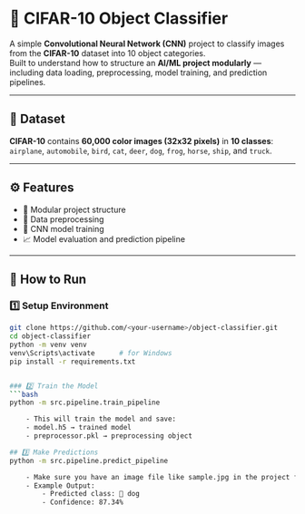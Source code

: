 # 🧠 CIFAR-10 Object Classifier

A simple **Convolutional Neural Network (CNN)** project to classify images from the **CIFAR-10** dataset into 10 object categories.  
Built to understand how to structure an **AI/ML project modularly** — including data loading, preprocessing, model training, and prediction pipelines.

---

## 📂 Dataset
**CIFAR-10** contains **60,000 color images (32x32 pixels)** in **10 classes**:
`airplane`, `automobile`, `bird`, `cat`, `deer`, `dog`, `frog`, `horse`, `ship`, and `truck`.

---

## ⚙️ Features
- 🧩 Modular project structure  
- 🧼 Data preprocessing  
- 🧠 CNN model training  
- 📈 Model evaluation and prediction pipeline  

---

## 🚀 How to Run

### 1️⃣ Setup Environment
```bash
git clone https://github.com/<your-username>/object-classifier.git
cd object-classifier
python -m venv venv
venv\Scripts\activate      # for Windows
pip install -r requirements.txt


### 2️⃣ Train the Model
```bash
python -m src.pipeline.train_pipeline

    - This will train the model and save:
    - model.h5 → trained model
    - preprocessor.pkl → preprocessing object

## 3️⃣ Make Predictions
python -m src.pipeline.predict_pipeline

    - Make sure you have an image file like sample.jpg in the project folder.
    - Example Output:
        - Predicted class: 🐶 dog
        - Confidence: 87.34%